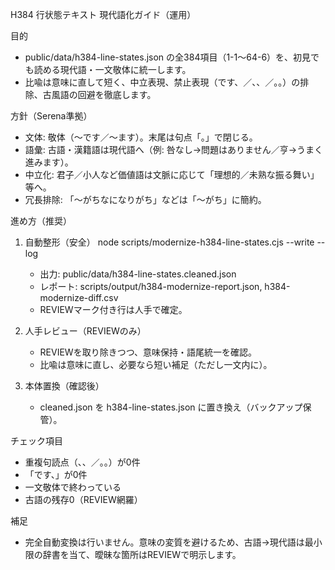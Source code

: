 H384 行状態テキスト 現代語化ガイド（運用）

目的
- public/data/h384-line-states.json の全384項目（1-1〜64-6）を、初見でも読める現代語・一文敬体に統一します。
- 比喩は意味に直して短く、中立表現、禁止表現（です、／、、／。。）の排除、古風語の回避を徹底します。

方針（Serena準拠）
- 文体: 敬体（〜です／〜ます）。末尾は句点「。」で閉じる。
- 語彙: 古語・漢籍語は現代語へ（例: 咎なし→問題はありません／亨→うまく進みます）。
- 中立化: 君子／小人など価値語は文脈に応じて「理想的／未熟な振る舞い」等へ。
- 冗長排除: 「〜がちなになりがち」などは「〜がち」に簡約。

進め方（推奨）
1) 自動整形（安全）
   node scripts/modernize-h384-line-states.cjs --write --log
   - 出力: public/data/h384-line-states.cleaned.json
   - レポート: scripts/output/h384-modernize-report.json, h384-modernize-diff.csv
   - REVIEWマーク付き行は人手で確定。

2) 人手レビュー（REVIEWのみ）
   - REVIEWを取り除きつつ、意味保持・語尾統一を確認。
   - 比喩は意味に直し、必要なら短い補足（ただし一文内に）。

3) 本体置換（確認後）
   - cleaned.json を h384-line-states.json に置き換え（バックアップ保管）。

チェック項目
- 重複句読点（、、／。。）が0件
- 「です、」が0件
- 一文敬体で終わっている
- 古語の残存0（REVIEW網羅）

補足
- 完全自動変換は行いません。意味の変質を避けるため、古語→現代語は最小限の辞書を当て、曖昧な箇所はREVIEWで明示します。


